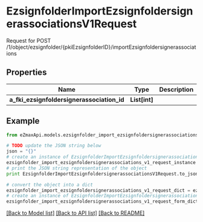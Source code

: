 # EzsignfolderImportEzsignfoldersignerassociationsV1Request

Request for POST /1/object/ezsignfolder/{pkiEzsignfolderID}/importEzsignfoldersignerassociations

## Properties

Name | Type | Description | Notes
------------ | ------------- | ------------- | -------------
**a_fki_ezsignfoldersignerassociation_id** | **List[int]** |  | 

## Example

```python
from eZmaxApi.models.ezsignfolder_import_ezsignfoldersignerassociations_v1_request import EzsignfolderImportEzsignfoldersignerassociationsV1Request

# TODO update the JSON string below
json = "{}"
# create an instance of EzsignfolderImportEzsignfoldersignerassociationsV1Request from a JSON string
ezsignfolder_import_ezsignfoldersignerassociations_v1_request_instance = EzsignfolderImportEzsignfoldersignerassociationsV1Request.from_json(json)
# print the JSON string representation of the object
print EzsignfolderImportEzsignfoldersignerassociationsV1Request.to_json()

# convert the object into a dict
ezsignfolder_import_ezsignfoldersignerassociations_v1_request_dict = ezsignfolder_import_ezsignfoldersignerassociations_v1_request_instance.to_dict()
# create an instance of EzsignfolderImportEzsignfoldersignerassociationsV1Request from a dict
ezsignfolder_import_ezsignfoldersignerassociations_v1_request_form_dict = ezsignfolder_import_ezsignfoldersignerassociations_v1_request.from_dict(ezsignfolder_import_ezsignfoldersignerassociations_v1_request_dict)
```
[[Back to Model list]](../README.md#documentation-for-models) [[Back to API list]](../README.md#documentation-for-api-endpoints) [[Back to README]](../README.md)


